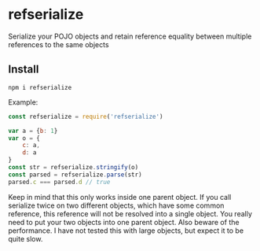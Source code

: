# refserialize

Serialize your POJO objects and retain reference equality between multiple references to the same objects

## Install
```
npm i refserialize
```

Example:
```javascript
const refserialize = require('refserialize')

var a = {b: 1}
var o = {
    c: a,
    d: a
}
const str = refserialize.stringify(o)
const parsed = refserialize.parse(str)
parsed.c === parsed.d // true

```
Keep in mind that this only works inside one parent object. If you call serialize twice on two different objects, which have some common reference, this reference will not be resolved into a single object. You really need to put your two objects into one parent object.
Also beware of the performance. I have not tested this with large objects, but expect it to be quite slow.

